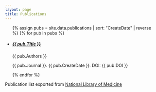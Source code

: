 ```yaml
---
layout: page
title: Publications
---
```

<ul class="list-group mb-5">
    {% assign pubs = site.data.publications | sort: "CreateDate" | reverse %}
    {% for pub in pubs %}
    <li class="list-group-item publication">
        <h5 class="title">
            <a href="https://pubmed.ncbi.nlm.nih.gov/{{ pub.PMID }}">{{ pub.Title }}</a></h5>
        <p class="authors">
            {{ pub.Authors }}</p>
        <p class="journal">
            {{ pub.Journal }}. {{ pub.CreateDate }}. DOI: {{ pub.DOI }}</p>
    </li>
    {% endfor %}
</ul>
<p>Publication list exported from <a href="https://pubmed.ncbi.nlm.nih.gov/?term=%28%28%28%28Haniffa+M%29+NOT+fish%29+NOT+ARG1%29+NOT+ppbp+NOT+Channa%29+NOT+Sri+Lanka+NOT+Polymer+NOT+ITPA+NOT+Coffin-Siris" target="_blank">National Library of Medicine</a>